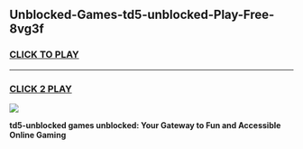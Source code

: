 
## Unblocked-Games-td5-unblocked-Play-Free-8vg3f
<h3>
<a href="https://premium76.site?title=td5-unblocked&ref=20M">CLICK TO PLAY</a></h3>
<hr>

<h3>
<a href="https://premium76.site?title=td5-unblocked&ref=20M">CLICK 2 PLAY</a>
  
</h3>

<a href="https://premium76.site?title=td5-unblocked&ref=19M"><img src="https://clearcache.store/games.png"></a>


**td5-unblocked games unblocked: Your Gateway to Fun and Accessible Online Gaming**

